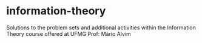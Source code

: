 # information-theory
Solutions to the problem sets and additional activities within the Information Theory course offered at UFMG
Prof: Mário Alvim
